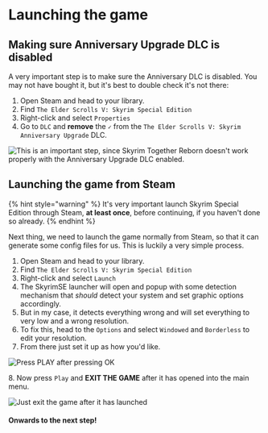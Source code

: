 # Launching the game

## Making sure Anniversary Upgrade DLC is disabled

A very important step is to make sure the Anniversary DLC is disabled. You may not have bought it, but it's best to double check it's not there:

1. Open Steam and head to your library.
2. Find `The Elder Scrolls V: Skyrim Special Edition`
3. Right-click and select `Properties`
4. Go to `DLC` and **remove** the `✓` from the `The Elder Scrolls V: Skyrim Anniversary Upgrade` DLC.

![This is an important step, since Skyrim Together Reborn doesn't work properly with the Anniversary Upgrade DLC enabled.](https://shx.is/5Bif7gkqI.gif)

###

## Launching the game from Steam

{% hint style="warning" %}
It's very important launch Skyrim Special Edition through Steam, **at least once**, before continuing, if you haven't done so already.
{% endhint %}

Next thing, we need to launch the game normally from Steam, so that it can generate some config files for us. This is luckily a very simple process.

1. Open Steam and head to your library.
2. Find `The Elder Scrolls V: Skyrim Special Edition`
3. Right-click and select `Launch`
4. The SkyrimSE launcher will open and popup with some detection mechanism that _should_ detect your system and set graphic options accordingly.
5. But in my case, it detects everything wrong and will set everything to very low and a wrong resolution.
6. To fix this, head to the `Options` and select `Windowed` and `Borderless` to edit your resolution.
7. From there just set it up as how you'd like.

![Press PLAY after pressing OK](https://shx.is/5BiepgvZN.gif)

8\. Now press `Play` and **EXIT THE GAME** after it has opened into the main menu.

![Just exit the game after it has launched](https://shx.is/5BigQmBoP.gif)

#### Onwards to the next step!
